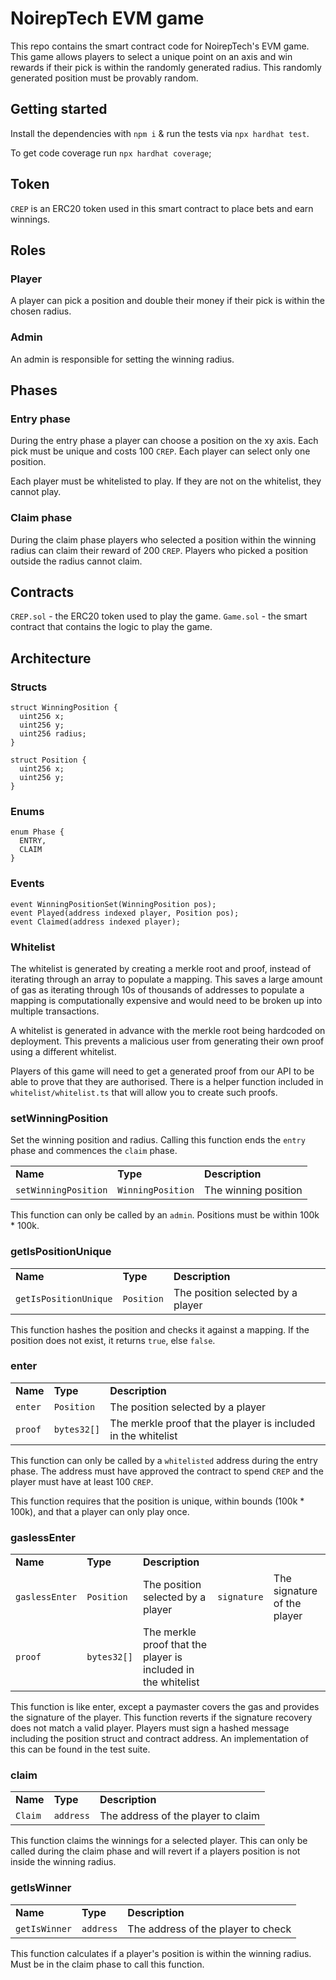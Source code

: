 # NoirepTech EVM game

This repo contains the smart contract code for NoirepTech's EVM game. This game allows players to select a unique point on an axis and win rewards if their pick is within the randomly generated radius. This randomly generated position must be provably random.

## Getting started

Install the dependencies with `npm i` & run the tests via `npx hardhat test`.

To get code coverage run `npx hardhat coverage`;

## Token

`CREP` is an ERC20 token used in this smart contract to place bets and earn winnings.

## Roles

### Player

A player can pick a position and double their money if their pick is within the chosen radius.

### Admin

An admin is responsible for setting the winning radius.

## Phases

### Entry phase

During the entry phase a player can choose a position on the xy axis. Each pick must be unique and costs 100 `CREP`. Each player can select only one position.

Each player must be whitelisted to play. If they are not on the whitelist, they cannot play.

### Claim phase

During the claim phase players who selected a position within the winning radius can claim their reward of 200 `CREP`. Players who picked a position outside the radius cannot claim.

## Contracts

`CREP.sol` - the ERC20 token used to play the game.
`Game.sol` - the smart contract that contains the logic to play the game.

## Architecture

### Structs

```solidity
struct WinningPosition {
  uint256 x;
  uint256 y;
  uint256 radius;
}
```

```solidity
struct Position {
  uint256 x;
  uint256 y;
}
```

### Enums

```solidity
enum Phase {
  ENTRY,
  CLAIM
}
```

### Events

```solidity
event WinningPositionSet(WinningPosition pos);
event Played(address indexed player, Position pos);
event Claimed(address indexed player);
```

### Whitelist

The whitelist is generated by creating a merkle root and proof, instead of iterating through an array to populate a mapping. This saves a large amount of gas as iterating through 10s of thousands of addresses to populate a mapping is computationally expensive and would need to be broken up into multiple transactions.

A whitelist is generated in advance with the merkle root being hardcoded on deployment. This prevents a malicious user from generating their own proof using a different whitelist.

Players of this game will need to get a generated proof from our API to be able to prove that they are authorised. There is a helper function included in `whitelist/whitelist.ts` that will allow you to create such proofs.

### setWinningPosition

Set the winning position and radius. Calling this function ends the `entry` phase and commences the `claim` phase.

<table>
  <tr>
   <td><strong>Name</strong>
   </td>
   <td><strong>Type</strong>
   </td>
   <td><strong>Description</strong>
   </td>
  </tr>
  <tr>
   <td><code>setWinningPosition</code>
   </td>
   <td><code>WinningPosition</code>
   </td>
   <td>The winning position 
   </td>
  </tr>
</table>

This function can only be called by an `admin`. Positions must be within 100k \* 100k.

### getIsPositionUnique

<table>
  <tr>
   <td><strong>Name</strong>
   </td>
   <td><strong>Type</strong>
   </td>
   <td><strong>Description</strong>
   </td>
  </tr>
  <tr>
   <td><code>getIsPositionUnique</code>
   </td>
   <td><code>Position</code>
   </td>
   <td>The position selected by a player
   </td>
  </tr>
</table>

This function hashes the position and checks it against a mapping. If the position does not exist, it returns `true`, else `false`.

### enter

<table>
  <tr>
   <td><strong>Name</strong>
   </td>
   <td><strong>Type</strong>
   </td>
   <td><strong>Description</strong>
   </td>
  </tr>
  <tr>
   <td><code>enter</code>
   </td>
   <td><code>Position</code>
   </td>
   <td>The position selected by a player
   </td>
  </tr>
<tr>
   <td><code>proof</code>
   </td>
   <td><code>bytes32[]</code>
   </td>
   <td>The merkle proof that the player is included in the whitelist
   </td>
  </tr>
</table>

This function can only be called by a `whitelisted` address during the entry phase. The address must have approved the contract to spend `CREP` and the player must have at least 100 `CREP`.

This function requires that the position is unique, within bounds (100k \* 100k), and that a player can only play once.

### gaslessEnter

<table>
  <tr>
   <td><strong>Name</strong>
   </td>
   <td><strong>Type</strong>
   </td>
   <td><strong>Description</strong>
   </td>
  </tr>
  <tr>
   <td><code>gaslessEnter</code>
   </td>
   <td><code>Position</code>
   </td>
   <td>The position selected by a player
   </td>
    <td><code>signature</code>
    </td>
   <td>The signature of the player
   </td>
  </tr>
<tr>
   <td><code>proof</code>
   </td>
   <td><code>bytes32[]</code>
   </td>
   <td>The merkle proof that the player is included in the whitelist
   </td>
  </tr>
</table>

This function is like enter, except a paymaster covers the gas and provides the signature of the player. This function reverts if the signature recovery does not match a valid player. Players must sign a hashed message including the position struct and contract address. An implementation of this can be found in the test suite.

### claim

<table>
  <tr>
   <td><strong>Name</strong>
   </td>
   <td><strong>Type</strong>
   </td>
   <td><strong>Description</strong>
   </td>
  </tr>
  <tr>
   <td><code>Claim</code>
   </td>
    <td><code>address</code>
    </td>
   <td>The address of the player to claim
   </td>
  </tr>
</table>

This function claims the winnings for a selected player. This can only be called during the claim phase and will revert if a players position is not inside the winning radius.

### getIsWinner

<table>
  <tr>
   <td><strong>Name</strong>
   </td>
   <td><strong>Type</strong>
   </td>
   <td><strong>Description</strong>
   </td>
  </tr>
  <tr>
   <td><code>getIsWinner</code>
   </td>
    <td><code>address</code>
    </td>
   <td>The address of the player to check
   </td>
  </tr>
</table>

This function calculates if a player's position is within the winning radius. Must be in the claim phase to call this function.
